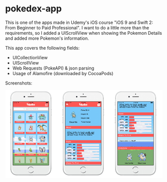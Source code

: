 # pokedex-app
This is one of the apps made in Udemy's iOS course "iOS 9 and Swift 2: From Beginner to Paid Professional". 
I want to do a little more than the requirements, so I added a UIScrollView when showing the Pokemon Details and added more Pokemon's information.

This app covers the following fields:
* UICollectionView
* UIScrollView
* Web Requests (PokeAPI) & json parsing
* Usage of Alamofire (downloaded by CocoaPods)

Screenshots:

![Initial](https://github.com/ajPT/pokedex-app/blob/master/poke_screen.jpg)
